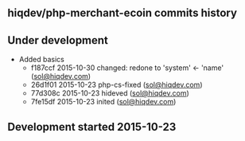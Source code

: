 hiqdev/php-merchant-ecoin commits history
-----------------------------------------

## Under development

- Added basics
    - f187ccf 2015-10-30 changed: redone to 'system' <- 'name' (sol@hiqdev.com)
    - 26d1f01 2015-10-23 php-cs-fixed (sol@hiqdev.com)
    - 77d308c 2015-10-23 hideved (sol@hiqdev.com)
    - 7fe15df 2015-10-23 inited (sol@hiqdev.com)

## Development started 2015-10-23

